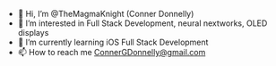 - 👋 Hi, I’m @TheMagmaKnight (Conner Donnelly)
- 👀 I’m interested in Full Stack Development, neural nextworks, OLED displays
- 🌱 I’m currently learning iOS Full Stack Development
- 📫 How to reach me ConnerGDonnelly@gmail.com

<!---
TheMagmaKnight/TheMagmaKnight is a ✨ special ✨ repository because its `README.md` (this file) appears on your GitHub profile.
You can click the Preview link to take a look at your changes.
--->
